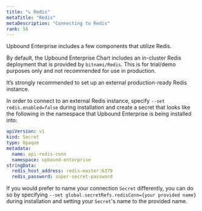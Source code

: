 ```yaml
---
title: "↳ Redis"
metaTitle: "Redis"
metaDescription: "Connecting to Redis"
rank: 56
---
```


Upbound Enterprise includes a few components that utilize Redis.

By default, the Upbound Enterprise Chart includes an in-cluster Redis deployment 
that is provided by `bitnami/Redis`. This is for trial/demo purposes only and 
not recommended for use in production.

It’s strongly recommended to set up an external production-ready Redis instance. 

In order to connect to an external Redis instance, specify 
`--set redis.enabled=false` during installation and create a secret that looks 
like the following in the namespace that Upbound Enterprise is being installed 
into:

```yaml
apiVersion: v1
kind: Secret
type: Opaque
metadata:
  name: api-redis-conn
  namespace: upbound-enterprise
stringData:
  redis_host_address: redis-master:6379
  redis_password: super-secret-password
```

If you would prefer to name your connection `Secret` differently, you can do so 
by specifying `--set global.secretRefs.redisConn={your provided name}` during 
installation and setting your `Secret`'s name to the provided name.

